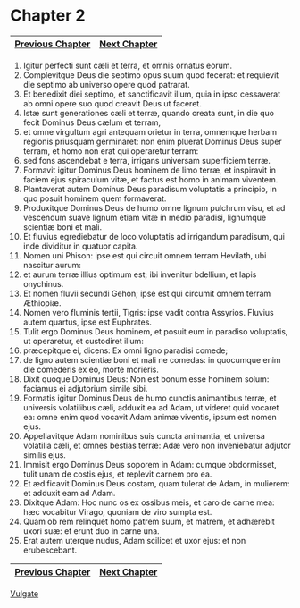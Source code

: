 # Chapter 2
| [Previous Chapter](Chapter%2001.md)| [Next Chapter](Chapter%2003.md) |
| --- | --- |
1. Igitur perfecti sunt cæli et terra, et omnis ornatus eorum.
2. Complevitque Deus die septimo opus suum quod fecerat: et requievit die septimo ab universo opere quod patrarat.
3. Et benedixit diei septimo, et sanctificavit illum, quia in ipso cessaverat ab omni opere suo quod creavit Deus ut faceret.  
4. Istæ sunt generationes cæli et terræ, quando creata sunt, in die quo fecit Dominus Deus cælum et terram,
5. et omne virgultum agri antequam orietur in terra, omnemque herbam regionis priusquam germinaret: non enim pluerat Dominus Deus super terram, et homo non erat qui operaretur terram:
6. sed fons ascendebat e terra, irrigans universam superficiem terræ.
7. Formavit igitur Dominus Deus hominem de limo terræ, et inspiravit in faciem ejus spiraculum vitæ, et factus est homo in animam viventem.
8. Plantaverat autem Dominus Deus paradisum voluptatis a principio, in quo posuit hominem quem formaverat.
9. Produxitque Dominus Deus de humo omne lignum pulchrum visu, et ad vescendum suave lignum etiam vitæ in medio paradisi, lignumque scientiæ boni et mali.
10. Et fluvius egrediebatur de loco voluptatis ad irrigandum paradisum, qui inde dividitur in quatuor capita.
11. Nomen uni Phison: ipse est qui circuit omnem terram Hevilath, ubi nascitur aurum:
12. et aurum terræ illius optimum est; ibi invenitur bdellium, et lapis onychinus.
13. Et nomen fluvii secundi Gehon; ipse est qui circumit omnem terram Æthiopiæ.
14. Nomen vero fluminis tertii, Tigris: ipse vadit contra Assyrios. Fluvius autem quartus, ipse est Euphrates.
15. Tulit ergo Dominus Deus hominem, et posuit eum in paradiso voluptatis, ut operaretur, et custodiret illum:
16. præcepitque ei, dicens: Ex omni ligno paradisi comede;
17. de ligno autem scientiæ boni et mali ne comedas: in quocumque enim die comederis ex eo, morte morieris.
18. Dixit quoque Dominus Deus: Non est bonum esse hominem solum: faciamus ei adjutorium simile sibi.
19. Formatis igitur Dominus Deus de humo cunctis animantibus terræ, et universis volatilibus cæli, adduxit ea ad Adam, ut videret quid vocaret ea: omne enim quod vocavit Adam animæ viventis, ipsum est nomen ejus.
20. Appellavitque Adam nominibus suis cuncta animantia, et universa volatilia cæli, et omnes bestias terræ: Adæ vero non inveniebatur adjutor similis ejus.
21. Immisit ergo Dominus Deus soporem in Adam: cumque obdormisset, tulit unam de costis ejus, et replevit carnem pro ea.
22. Et ædificavit Dominus Deus costam, quam tulerat de Adam, in mulierem: et adduxit eam ad Adam.
23. Dixitque Adam: Hoc nunc os ex ossibus meis, et caro de carne mea: hæc vocabitur Virago, quoniam de viro sumpta est.
24. Quam ob rem relinquet homo patrem suum, et matrem, et adhærebit uxori suæ: et erunt duo in carne una.
25. Erat autem uterque nudus, Adam scilicet et uxor ejus: et non erubescebant.

| [Previous Chapter](Chapter%2001.md)| [Next Chapter](Chapter%2003.md) |
| --- | --- |

[Vulgate](../Vulgateindex.md)